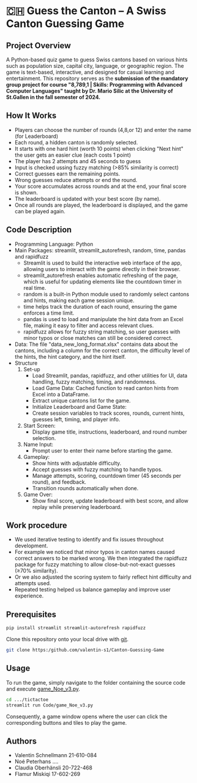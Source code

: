 # 🇨🇭 Guess the Canton – A Swiss Canton Guessing Game

## Project Overview
A Python-based quiz game to guess Swiss cantons based on various hints such as population size, capital city, language, or geographic region. 
The game is text-based, interactive, and designed for casual learning and entertainment.
This repository serves as the **submission of the mandatory group project for course "8,789,1 | Skills: Programming with Advanced Computer Languages" taught by Dr. Mario Silic at the University of St.Gallen in the fall semester of 2024.**


## How It Works
- Players can choose the number of rounds (4,8,or 12) and enter the name (for Leaderboard)
- Each round, a hidden canton is randomly selected.
- It starts with one hard hint (worth 10 points) when clicking "Next hint" the user gets an easier clue (each costs 1 point)
- The player has 2 attempts and 45 seconds to guess
- Input is checked ussing fuzzy matching (>85% similarity is correct)
- Correct guesses earn the remaining points.
- Wrong guesses reduce attempts or end the round.
- Your score accumulates across rounds and at the end, your final score is shown.
- The leaderboard is updated with your best score (by name).
- Once all rounds are played, the leaderboard is displayed, and the game can be played again.


## Code Description
- Programming Language: Python
- Main Packages: streamlit, streamlit_autorefresh, random, time, pandas and rapidfuzz
  - Streamlit is used to build the interactive web interface of the app, allowing users to interact with the game directly in their browser.
  - streamlit_autorefresh enables automatic refreshing of the page, which is useful for updating elements like the countdown timer in real time.
  - random is a built-in Python module used to randomly select cantons and hints, making each game session unique.
  - time helps track the duration of each round, ensuring the game enforces a time limit.
  - pandas is used to load and manipulate the hint data from an Excel file, making it easy to filter and access relevant clues.
  - rapidfuzz allows for fuzzy string matching, so user guesses with minor typos or close matches can still be considered correct.
- Data: The file "data_new_long_format.xlsx" contains data about the cantons, including a column for the correct canton, the difficulty level of the hints, the hint category, and the hint itself.
- Structure
  1. Set-up
     - Load Streamlit, pandas, rapidfuzz, and other utilities for UI, data handling, fuzzy matching, timing, and randomness.
     - Load Game Data: Cached function to read canton hints from Excel into a DataFrame.
     - Extract unique cantons list for the game.
     - Initialize Leaderboard and Game State:
     - Create session variables to track scores, rounds, current hints, guesses left, timing, and player info.
  2. Start Screen:
     - Display game title, instructions, leaderboard, and round number selection.
  3. Name Input:
     - Prompt user to enter their name before starting the game.
  4. Gameplay:
     - Show hints with adjustable difficulty.
     - Accept guesses with fuzzy matching to handle typos.
     - Manage attempts, scoring, countdown timer (45 seconds per round), and feedback.
     - Transition rounds automatically when done.
  5. Game Over:
     - Show final score, update leaderboard with best score, and allow replay while preserving leaderboard.

## Work procedure
- We used iterative testing to identify and fix issues throughout development.
- For example we noticed that minor typos in canton names caused correct answers to be marked wrong. We then integrated the rapidfuzz package for fuzzy matching to allow close-but-not-exact guesses (≥70% similarity).
- Or we also adjusted the scoring system to fairly reflect hint difficulty and attempts used.
- Repeated testing helped us balance gameplay and improve user experience.


## Prerequisites

```bash
pip install streamlit streamlit-autorefresh rapidfuzz
```

Clone this repository onto your local drive with [git](https://git-scm.com/).

```bash
git clone https:/github.com/valentin-s1/Canton-Guessing-Game
```

## Usage

To run the game, simply navigate to the folder containing the source code and execute [game_Noe_v3.py](https://github.com/valentin-s1/Canton-Guessing-Game/Code/game_Noe_v3.py).

``` bash
cd .../tictactoe 
streamlit run Code/game_Noe_v3.py
```

Consequently, a game window opens where the user can click the corresponding buttons and tiles to play the game. 

## Authors

- Valentin Schnellmann  21-610-084
- Noé Peterhans ....
- Claudia Oberhänsli 20-722-468
- Flamur Miskiqi 17-602-269


